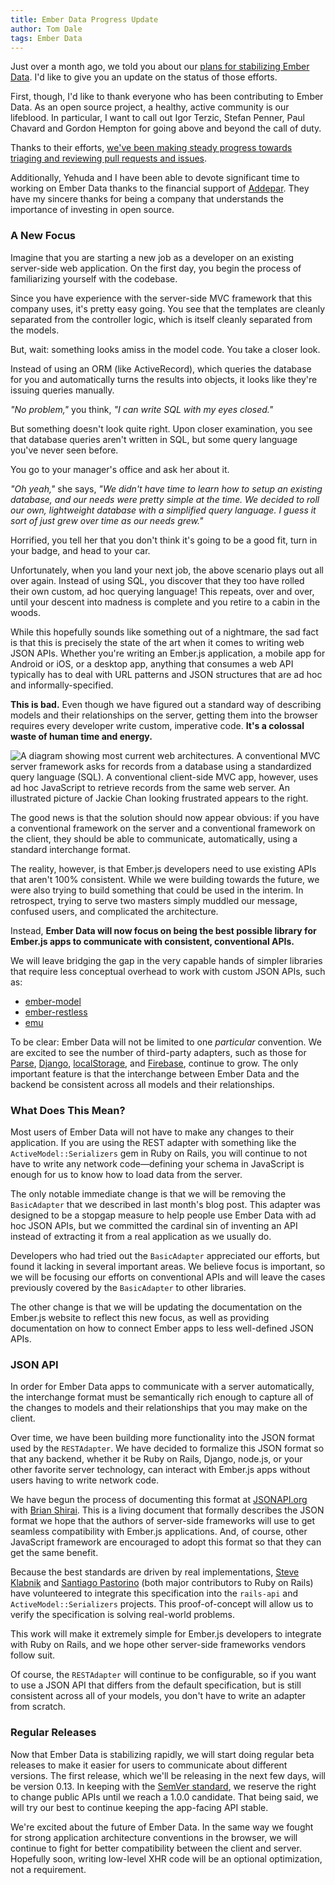 ```yaml
---
title: Ember Data Progress Update
author: Tom Dale
tags: Ember Data
---
```


Just over a month ago, we told you about our [plans for stabilizing Ember
Data](http://emberjs.com/blog/2013/03/22/stabilizing-ember-data.html). I'd like
to give you an update on the status of those efforts.

First, though, I'd like to thank everyone who has been contributing to Ember
Data. As an open source project, a healthy, active community is our
lifeblood. In particular, I want to call out Igor Terzic, Stefan Penner,
Paul Chavard and Gordon Hempton for going above and beyond the call of
duty.

Thanks to their efforts, [we've been making steady progress towards
triaging and reviewing pull requests and
issues](https://github.com/emberjs/data/pulse/monthly).

Additionally, Yehuda and I have been able to devote significant time to
working on Ember Data thanks to the financial support of
[Addepar](http://www.addepar.com). They have my sincere thanks for being
a company that understands the importance of investing in open source.

### A New Focus

Imagine that you are starting a new job as a developer on an existing
server-side web application. On the first day, you begin the process of
familiarizing yourself with the codebase.

Since you have experience with the server-side MVC framework that this
company uses, it's pretty easy going. You see that the templates are
cleanly separated from the controller logic, which is itself cleanly
separated from the models.

But, wait: something looks amiss in the model code. You take a closer look.

Instead of using an ORM (like ActiveRecord), which queries the database
for you and automatically turns the results into objects, it looks like
they're issuing queries manually.

*"No problem,"* you think, *"I can write SQL with my eyes closed."*

But something doesn't look quite right. Upon closer examination, you see
that database queries aren't written in SQL, but some query language
you've never seen before.

You go to your manager's office and ask her about it.

*"Oh yeah,"* she says, *"We didn't have time to learn how to setup an
existing database, and our needs were pretty simple at the time. We
decided to roll our own, lightweight database with a simplified query
language.  I guess it sort of just grew over time as our needs grew."*

Horrified, you tell her that you don't think it's going to be a good
fit, turn in your badge, and head to your car.

Unfortunately, when you land your next job, the above scenario plays out
all over again. Instead of using SQL, you discover that they too have rolled
their own custom, ad hoc querying language! This repeats, over and over,
until your descent into madness is complete and you retire to a cabin in
the woods.

While this hopefully sounds like something out of a nightmare, the sad
fact is that this is precisely the state of the art when it comes to
writing web JSON APIs. Whether you're writing an Ember.js application, a
mobile app for Android or iOS, or a desktop app, anything that consumes
a web API typically has to deal with URL patterns and JSON structures that are
ad hoc and informally-specified.

**This is bad.** Even though we have figured out a standard way of
describing models and their relationships on the server, getting them
into the browser requires every developer write custom, imperative
code. **It's a colossal waste of human time and energy.**

![A diagram showing most current web architectures. A conventional MVC
server framework asks for records from a database using a standardized
query language (SQL). A conventional client-side MVC app, however, uses
ad hoc JavaScript to retrieve records from the same web server. An
illustrated picture of Jackie Chan looking frustrated appears to the
right.](/images/blog/most-web-architectures.png)

The good news is that the solution should now appear obvious: if you
have a conventional framework on the server and a conventional framework
on the client, they should be able to communicate, automatically, using
a standard interchange format.

The reality, however, is that Ember.js developers need to use existing
APIs that aren't 100% consistent. While we were building towards the
future, we were also trying to build something that could be used in the
interim. In retrospect, trying to serve two masters simply muddled our
message, confused users, and complicated the architecture.

Instead, **Ember Data will now focus on being the best possible library
for Ember.js apps to communicate with consistent, conventional APIs.**

We will leave bridging the gap in the very capable hands of simpler
libraries that require less conceptual overhead to work with custom JSON
APIs, such as:

* [ember-model](https://github.com/ebryn/ember-model)
* [ember-restless](https://github.com/endlessinc/ember-restless)
* [emu](https://github.com/charlieridley/emu)

To be clear: Ember Data will not be limited to one *particular*
convention. We are excited to see the number of third-party adapters,
such as those for
[Parse](https://github.com/clintjhill/ember-parse-adapter),
[Django](https://github.com/toranb/ember-data-django-rest-adapter),
[localStorage](https://github.com/rpflorence/ember-localstorage-adapter),
and [Firebase](https://github.com/thomasboyt/ember-firebase-adapter),
continue to grow. The only important feature is that the interchange
between Ember Data and the backend be consistent across all models and
their relationships.

### What Does This Mean?

Most users of Ember Data will not have to make any changes to their
application. If you are using the REST adapter with something like the
`ActiveModel::Serializers` gem in Ruby on Rails, you will continue to not
have to write any network code—defining your schema in JavaScript is
enough for us to know how to load data from the server.

The only notable immediate change is that we will be removing the
`BasicAdapter` that we described in last month's blog post. This adapter
was designed to be a stopgap measure to help people use Ember Data with
ad hoc JSON APIs, but we committed the cardinal sin of inventing an API
instead of extracting it from a real application as we usually do.

Developers who had tried out the `BasicAdapter` appreciated our efforts, but
found it lacking in several important areas. We believe focus is
important, so we will be focusing our efforts on conventional APIs and
will leave the cases previously covered by the `BasicAdapter` to other
libraries.

The other change is that we will be updating the documentation on the
Ember.js website to reflect this new focus, as well as providing
documentation on how to connect Ember apps to less well-defined JSON
APIs.

### JSON API

In order for Ember Data apps to communicate with a server automatically,
the interchange format must be semantically rich enough to capture all
of the changes to models and their relationships that you may make on
the client.

Over time, we have been building more functionality into the JSON
format used by the `RESTAdapter`. We have decided to formalize this
JSON format so that any backend, whether it be Ruby on Rails, Django,
node.js, or your other favorite server technology, can interact with
Ember.js apps without users having to write network code.

We have begun the process of documenting this format at
[JSONAPI.org](http://jsonapi.org/) with [Brian
Shirai](https://twitter.com/brixen). This is a living document that
formally describes the JSON format we hope that the authors of
server-side frameworks will use to get seamless compatibility with
Ember.js applications. And, of course, other JavaScript framework are
encouraged to adopt this format so that they can get the same benefit.

Because the best standards are driven by real implementations, [Steve
Klabnik](https://twitter.com/steveklabnik) and [Santiago
Pastorino](https://twitter.com/spastorino) (both major contributors to
Ruby on Rails) have volunteered to integrate this specification into the
`rails-api` and `ActiveModel::Serializers` projects. This
proof-of-concept will allow us to verify the specification is solving
real-world problems.

This work will make it extremely simple for Ember.js developers to
integrate with Ruby on Rails, and we hope other server-side frameworks
vendors follow suit.

Of course, the `RESTAdapter` will continue to be configurable, so if you
want to use a JSON API that differs from the default specification, but
is still consistent across all of your models, you don't have to write
an adapter from scratch.

### Regular Releases

Now that Ember Data is stabilizing rapidly, we will start doing regular
beta releases to make it easier for users to communicate about different
versions. The first release, which we'll be releasing in the next few
days, will be version 0.13. In keeping with the [SemVer
standard](http://semver.org/), we reserve the right to change public
APIs until we reach a 1.0.0 candidate. That being said, we will try our
best to continue keeping the app-facing API stable.

We're excited about the future of Ember Data. In the same way we fought
for strong application architecture conventions in the browser, we will
continue to fight for better compatibility between the client and
server. Hopefully soon, writing low-level XHR code will be an optional
optimization, not a requirement.
